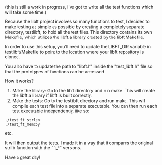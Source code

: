 (this is still a work in progress, i've got to write all the test functions which will take some time.)

Because the libft project involves so many functions to test, I decided to make testing as simple as possible by creating a completely separate directory, testlibft, to hold all the test files. This directory contains its own Makefile, which utilizes the libft.a library created by the libft Makefile.

In order to use this setup, you’ll need to update the LIBFT_DIR variable in testlibft/Makefile to point to the location where your libft repository is cloned.

You also have to update the path to "libft.h" inside the "test_libft.h" file so that the prototypes of functions can be accessed.

How it works?

1. Make the library: Go to the libft directory and run make. This will create the libft.a library if libft is built correctly.
2. Make the tests: Go to the testlibft directory and run make. This will compile each test file into a separate executable. You can then run each test executable independently, like so:

```
./test_ft_strlen
./test_ft_memcpy
```

etc.

It will then output the tests. I made it in a way that it compares the original strlib function with the "ft_*" versions.

Have a great day!

